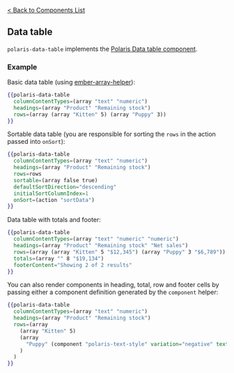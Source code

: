 [< Back to Components List](../README.md#components)

## Data table

`polaris-data-table` implements the [Polaris Data table component](https://polaris.shopify.com/components/lists-and-tables/data-table).

### Example

Basic data table (using [ember-array-helper](https://github.com/kellyselden/ember-array-helper)):

```hbs
{{polaris-data-table
  columnContentTypes=(array "text" "numeric")
  headings=(array "Product" "Remaining stock")
  rows=(array (array "Kitten" 5) (array "Puppy" 3))
}}
```

Sortable data table (you are responsible for sorting the `rows` in the action passed into `onSort`):

```hbs
{{polaris-data-table
  columnContentTypes=(array "text" "numeric")
  headings=(array "Product" "Remaining stock")
  rows=rows
  sortable=(array false true)
  defaultSortDirection="descending"
  initialSortColumnIndex=1
  onSort=(action "sortData")
}}
```

Data table with totals and footer:

```hbs
{{polaris-data-table
  columnContentTypes=(array "text" "numeric" "numeric")
  headings=(array "Product" "Remaining stock" "Net sales")
  rows=(array (array "Kitten" 5 "$12,345") (array "Puppy" 3 "$6,789"))
  totals=(array "" 8 "$19,134")
  footerContent="Showing 2 of 2 results"
}}
```

You can also render components in heading, total, row and footer cells by passing either a component definition generated by the `component` helper:

```hbs
{{polaris-data-table
  columnContentTypes=(array "text" "numeric")
  headings=(array "Product" "Remaining stock")
  rows=(array
    (array "Kitten" 5)
    (array
      "Puppy" (component "polaris-text-style" variation="negative" text="3")
    )
  )
}}
```
